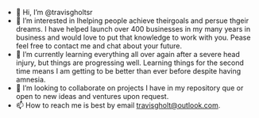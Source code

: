 - 👋 Hi, I’m @travisgholtsr
- 👀 I’m interested in lhelping people achieve theirgoals and persue thgeir dreams.  I have helped launch over 400 businesses in my many years in business and would love to put that knowledge to work with you.  Pease feel free to contact me and chat about your future.
- 🌱 I’m currently learning everything all over again after a severe head injury, but things are progressing well. Learning things for the second time means I am getting to be better than ever before despite having amnesia.
- 💞️ I’m looking to collaborate on projects I have in my repository que or open to new ideas and ventures upon request.
- 📫 How to reach me is best by email travisgholt@outlook.com.


